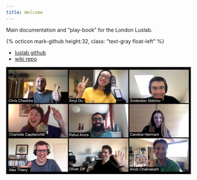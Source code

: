 ```yaml
---
title: Welcome
---
```


Main documentation and “play-book” for the London Luslab.

{% octicon mark-github height:32, class: "text-gray float-left" %} 

* [luslab github](https://github.com/luslab)
* [wiki repo](https://github.com/luslab/luslab.github.io)

![Lab photo](images/lab-photo-edit.png)